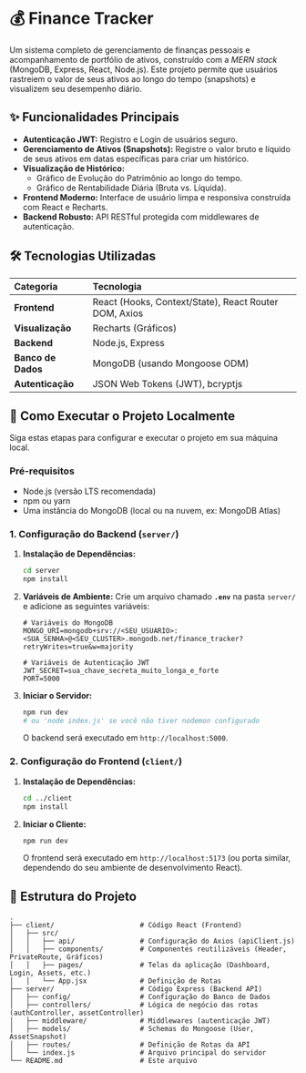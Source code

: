 # 💰 Finance Tracker

Um sistema completo de gerenciamento de finanças pessoais e acompanhamento de portfólio de ativos, construído com a *MERN stack* (MongoDB, Express, React, Node.js). Este projeto permite que usuários rastreiem o valor de seus ativos ao longo do tempo (snapshots) e visualizem seu desempenho diário.

## ✨ Funcionalidades Principais

* **Autenticação JWT:** Registro e Login de usuários seguro.
* **Gerenciamento de Ativos (Snapshots):** Registre o valor bruto e líquido de seus ativos em datas específicas para criar um histórico.
* **Visualização de Histórico:**
    * Gráfico de Evolução do Patrimônio ao longo do tempo.
    * Gráfico de Rentabilidade Diária (Bruta vs. Líquida).
* **Frontend Moderno:** Interface de usuário limpa e responsiva construída com React e Recharts.
* **Backend Robusto:** API RESTful protegida com middlewares de autenticação.

## 🛠️ Tecnologias Utilizadas

| Categoria | Tecnologia |
| :--- | :--- |
| **Frontend** | React (Hooks, Context/State), React Router DOM, Axios |
| **Visualização** | Recharts (Gráficos) |
| **Backend** | Node.js, Express |
| **Banco de Dados** | MongoDB (usando Mongoose ODM) |
| **Autenticação** | JSON Web Tokens (JWT), bcryptjs |

## 🚀 Como Executar o Projeto Localmente

Siga estas etapas para configurar e executar o projeto em sua máquina local.

### Pré-requisitos

* Node.js (versão LTS recomendada)
* npm ou yarn
* Uma instância do MongoDB (local ou na nuvem, ex: MongoDB Atlas)

### 1. Configuração do Backend (`server/`)

1.  **Instalação de Dependências:**
    ```bash
    cd server
    npm install
    ```

2.  **Variáveis de Ambiente:**
    Crie um arquivo chamado **`.env`** na pasta `server/` e adicione as seguintes variáveis:
    ```
    # Variáveis do MongoDB
    MONGO_URI=mongodb+srv://<SEU_USUARIO>:<SUA_SENHA>@<SEU_CLUSTER>.mongodb.net/finance_tracker?retryWrites=true&w=majority

    # Variáveis de Autenticação JWT
    JWT_SECRET=sua_chave_secreta_muito_longa_e_forte
    PORT=5000 
    ```

3.  **Iniciar o Servidor:**
    ```bash
    npm run dev 
    # ou 'node index.js' se você não tiver nodemon configurado
    ```
    O backend será executado em `http://localhost:5000`.

### 2. Configuração do Frontend (`client/`)

1.  **Instalação de Dependências:**
    ```bash
    cd ../client
    npm install
    ```

2.  **Iniciar o Cliente:**
    ```bash
    npm run dev 
    ```
    O frontend será executado em `http://localhost:5173` (ou porta similar, dependendo do seu ambiente de desenvolvimento React).

## 📂 Estrutura do Projeto
```text
.
├── client/                     # Código React (Frontend)
│   ├── src/
│   │   ├── api/                # Configuração do Axios (apiClient.js)
│   │   ├── components/         # Componentes reutilizáveis (Header, PrivateRoute, Gráficos)
│   │   ├── pages/              # Telas da aplicação (Dashboard, Login, Assets, etc.)
│   │   └── App.jsx             # Definição de Rotas
├── server/                     # Código Express (Backend API)
│   ├── config/                 # Configuração do Banco de Dados
│   ├── controllers/            # Lógica de negócio das rotas (authController, assetController)
│   ├── middleware/             # Middlewares (autenticação JWT)
│   ├── models/                 # Schemas do Mongoose (User, AssetSnapshot)
│   ├── routes/                 # Definição de Rotas da API
│   └── index.js                # Arquivo principal do servidor
└── README.md                   # Este arquivo